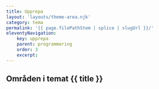 ```yaml
---
title: Upprepa
layout: 'layouts/theme-area.njk'
category: tema
permalink: '{{ page.filePathStem | splice | slugUrl }}/'
eleventyNavigation:
    key: upprepa
    parent: programmering
    order: 3
    excerpt:
---
```


## Områden i temat {{ title }}
